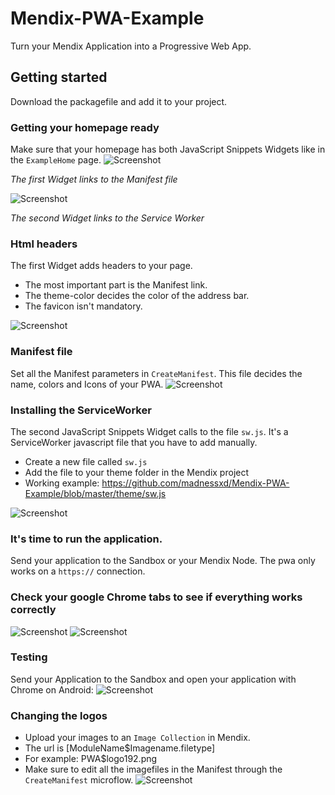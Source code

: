 # Mendix-PWA-Example
Turn your Mendix Application into a Progressive Web App.

## Getting started
Download the packagefile and add it to your project.

### Getting your homepage ready
Make sure that your homepage has both JavaScript Snippets Widgets like in the `ExampleHome` page.
![Screenshot](githubImages/headers2.png)

*The first Widget links to the Manifest file*

![Screenshot](githubImages/swcode.png)

*The second Widget links to the Service Worker*

### Html headers
The first Widget adds headers to your page.
- The most important part is the Manifest link. 
- The theme-color decides the color of the address bar. 
- The favicon isn't mandatory.

![Screenshot](githubImages/headers.png)

### Manifest file
Set all the Manifest parameters in `CreateManifest`. This file decides the name, colors and Icons of your PWA.
![Screenshot](githubImages/settings.png)

### Installing the ServiceWorker

The second JavaScript Snippets Widget calls to the file `sw.js`. It's a ServiceWorker javascript file that you have to add manually.

- Create a new file called `sw.js`
- Add the file to your theme folder in the Mendix project
- Working example: https://github.com/madnessxd/Mendix-PWA-Example/blob/master/theme/sw.js

![Screenshot](githubImages/swlocation.png)

### It's time to run the application.
Send your application to the Sandbox or your Mendix Node. The pwa only works on a `https://` connection.

### Check your google Chrome tabs to see if everything works correctly
![Screenshot](githubImages/Manifest.png)
![Screenshot](githubImages/ServiceWorker.png)

### Testing
Send your Application to the Sandbox and open your application with Chrome on Android:
![Screenshot](githubImages/screenshot.jpg)

### Changing the logos
- Upload your images to an `Image Collection` in Mendix.
- The url is [ModuleName$Imagename.filetype]
- For example: PWA$logo192.png
- Make sure to edit all the imagefiles in the Manifest through the `CreateManifest` microflow.
![Screenshot](githubImages/Logos.png)
